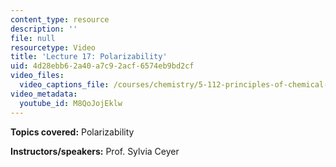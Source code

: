 ```yaml
---
content_type: resource
description: ''
file: null
resourcetype: Video
title: 'Lecture 17: Polarizability'
uid: 4d28ebb6-2a40-a7c9-2acf-6574eb9bd2cf
video_files:
  video_captions_file: /courses/chemistry/5-112-principles-of-chemical-science-fall-2005/video-lectures/lecture-17-polarizability/M8QoJojEklw.vtt
video_metadata:
  youtube_id: M8QoJojEklw
---
```


**Topics covered:** Polarizability

**Instructors/speakers:** Prof. Sylvia Ceyer